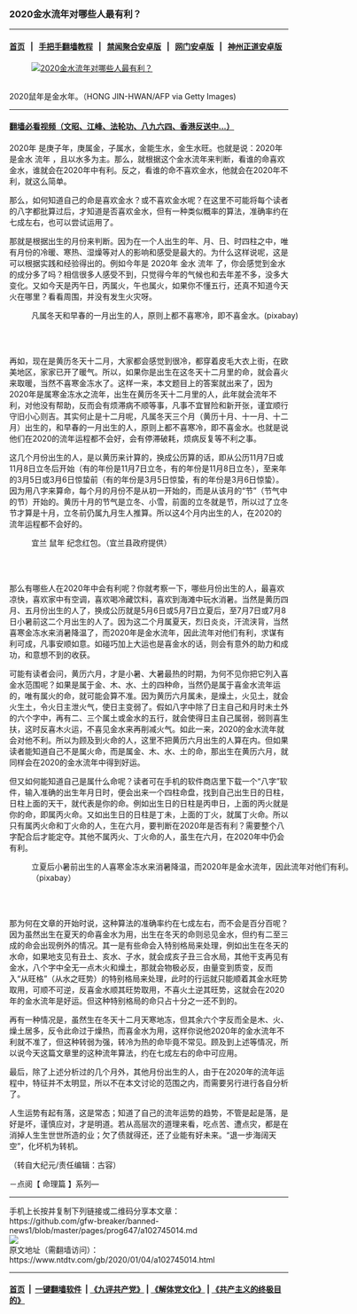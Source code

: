 ### 2020金水流年对哪些人最有利？
------------------------

#### [首页](https://github.com/gfw-breaker/banned-news1/blob/master/README.md) &nbsp;&nbsp;|&nbsp;&nbsp; [手把手翻墙教程](https://github.com/gfw-breaker/guides/wiki) &nbsp;&nbsp;|&nbsp;&nbsp; [禁闻聚合安卓版](https://github.com/gfw-breaker/bn-android) &nbsp;&nbsp;|&nbsp;&nbsp; [网门安卓版](https://github.com/oGate2/oGate) &nbsp;&nbsp;|&nbsp;&nbsp; [神州正道安卓版](https://github.com/SzzdOgate/update) 



<div><div class="featured_image">
 <a href="https://i.ntdtv.com/assets/uploads/2020/01/GettyImages-78824138.jpg" target="_blank">
  <figure>
   <img alt="2020金水流年对哪些人最有利？" src="https://i.ntdtv.com/assets/uploads/2020/01/GettyImages-78824138-800x450.jpg"/>
  </figure><br/>
 </a>
 <span class="caption">
  2020鼠年是金水年。（HONG JIN-HWAN/AFP via Getty Images)
 </span>
</div>
</div><hr/>

#### [翻墙必看视频（文昭、江峰、法轮功、八九六四、香港反送中...）](https://github.com/gfw-breaker/banned-news1/blob/master/pages/link3.md)

<div><div class="post_content" itemprop="articleBody">
 <p>
  <ok href="https://www.ntdtv.com/gb/2020年.htm">
   2020年
  </ok>
  是庚子年，庚属金，子属水，金能生水，金生水旺。也就是说：2020年是金水
  <ok href="https://www.ntdtv.com/gb/流年.htm">
   流年
  </ok>
  ，且以水多为主。那么，就根据这个金水流年来判断，看谁的命喜欢金水，谁就会在2020年中有利。反之，看谁的命不喜欢金水，他就会在2020年不利，就这么简单。
 </p>
 <p>
  那么，如何知道自己的命是喜欢金水？或不喜欢金水呢？在这里不可能将每个读者的八字都批算过后，才知道是否喜欢金水，但有一种类似概率的算法，准确率约在七成左右，也可以尝试运用了。
 </p>
 <p>
  那就是根据出生的月份来判断。因为在一个人出生的年、月、日、时四柱之中，唯有月份的冷暖、寒热、湿燥等对人的影响和感受是最大的。为什么这样说呢，这是可以根据实践和经验得出的。例如今年是
  <ok href="https://www.ntdtv.com/gb/2020年.htm">
   2020年
  </ok>
  金水
  <ok href="https://www.ntdtv.com/gb/流年.htm">
   流年
  </ok>
  了，你会感觉到金水的成分多了吗？相信很多人感受不到，只觉得今年的气候也和去年差不多，没多大变化。又如今天是丙午日，丙属火，午也属火，如果你不懂五行，还真不知道今天火在哪里？看看周围，并没有发生火灾呀。
 </p>
 <figure class="wp-caption alignnone" id="attachment_102745024" style="width: 600px">
  <img alt="" class="size-full wp-image-102745024" src="https://i.ntdtv.com/assets/uploads/2020/01/winter-2002833_1920-600x401.jpg">
   <br/><figcaption class="wp-caption-text">
    凡属冬天和早春的一月出生的人，原则上都不喜寒冷，即不喜金水。(pixabay)
   </figcaption><br/>
  </img>
 </figure><br/>
 <p>
  再如，现在是黄历冬天十二月，大家都会感觉到很冷，都穿着皮毛大衣上街，在欧美地区，家家已开了暖气。所以，如果你是出生在这冬天十二月里的命，就会喜火来取暖，当然不喜寒金冻水了。这样一来，本文题目上的答案就出来了，因为2020年是属寒金冻水之流年，出生在黄历冬天十二月里的人，此年就会流年不利，对他没有帮助，反而会有烦滞病不顺等事，凡事不宜冒险和新开张，谨宜顺行守旧小心则吉。其实何止是十二月呢，凡属冬天三个月（黄历十月、十一月、十二月）出生的，和早春的一月出生的人，原则上都不喜寒冷，即不喜金水。也就是说他们在2020的流年运程都不会好，会有停滞破耗，烦病反复等不利之事。
 </p>
 <p>
  这几个月份出生的人，是以黄历来计算的，换成公历算的话，即从公历11月7日或11月8日立冬后开始（有的年份是11月7日立冬，有的年份是11月8日立冬），至来年的3月5日或3月6日惊蛰前（有的年份是3月5日惊蛰，有的年份是3月6日惊蛰）。因为用八字来算命，每个月的月份不是从初一开始的，而是从该月的“节”（节气中的节）开始的。黄历十月的节气是立冬、小雪，前面的立冬就是节，所以过了立冬节才算是十月，立冬前仍属九月生人推算。所以这4个月内出生的人，在2020的流年运程都不会好的。
 </p>
 <figure class="wp-caption alignnone" id="attachment_102745022" style="width: 600px">
  <img alt="" class="size-full wp-image-102745022" src="https://i.ntdtv.com/assets/uploads/2020/01/72f372a7cbcaf4eea934d160de5c8ce6-600x400.jpg">
   <br/><figcaption class="wp-caption-text">
    宜兰
    <ok href="https://www.ntdtv.com/gb/鼠年.htm">
     鼠年
    </ok>
    纪念红包。（宜兰县政府提供）
   </figcaption><br/>
  </img>
 </figure><br/>
 <p>
  那么有哪些人在2020年中会有利呢？你就考察一下，哪些月份出生的人，最喜欢凉快，喜欢家中有空调，喜欢喝冷藏饮料，喜欢到海滩中玩水消暑。当然是黄历四月、五月份出生的人了，换成公历就是5月6日或5月7日立夏后，至7月7日或7月8日小暑前这二个月出生的人了。因为这二个月属夏天，烈日炎炎，汗流浃背，当然喜寒金冻水来消暑降温了，而2020年是金水流年，因此流年对他们有利，求谋有利可成，凡事安顺如意。如碰巧加上大运也是喜金水的话，则会有意外的助力和成功，和意想不到的收获。
 </p>
 <p>
  可能有读者会问，黄历六月，才是小暑、大暑最热的时期，为何不见你把它列入喜金水范围呢？如果是属于金、木、水、土的四种命，当然仍是属于喜金水流年运的，唯有属火的命，就可能会算不准。因为黄历六月属未，是燥土，火见土，就会火生土，令火日主泄火气，使日主变弱了。假如八字中除了日主自己和月时未土外的六个字中，再有二、三个属土或金水的五行，就会使得日主自己属弱，弱则喜生扶，这时反喜木火运，不喜见金水来再削减火气。如此一来，2020的金水流年就会对他不利。所以为顾及到火命的人，这里不把黄历六月出生的人算在内。但如果读者能知道自己不是属火命，而是属金、木、水、土的命，那出生在黄历六月，就同样会在2020的金水流年中得到好运。
 </p>
 <p>
  但又如何能知道自己是属什么命呢？读者可在手机的软件商店里下载一个“八字”软件，输入准确的出生年月日时，便会出来一个四柱命盘，找到自己出生日的日柱，日柱上面的天干，就代表是你的命。例如出生日的日柱是丙申日，上面的丙火就是你的命，即属丙火命。又如出生日的日柱是丁未，上面的丁火，就属丁火命。所以只有属丙火命和丁火命的人，生在六月，要判断在2020年是否有利？需要整个八字配合后才能定夺。其他不属丙火、丁火命的人，虽生在六月，在2020年中仍会有利。
 </p>
 <figure class="wp-caption alignnone" id="attachment_102745025" style="width: 640px">
  <img alt="" class="size-full wp-image-102745025" src="https://i.ntdtv.com/assets/uploads/2020/01/butyl-1695388_640.jpg"/>
  <br/><figcaption class="wp-caption-text">
   立夏后小暑前出生的人喜寒金冻水来消暑降温，而2020年是金水流年，因此流年对他们有利。（pixabay）
  </figcaption><br/>
 </figure><br/>
 <p>
  那为何在文章的开始时说，这种算法的准确率约在七成左右，而不会是百分百呢？因为虽然出生在夏天的命喜金水为用，出生在冬天的命则忌见金水，但约有二至三成的命会出现例外的情况。其一是有些命会入特别格局来处理，例如出生在冬天的水命，如果地支见有丑土、亥水、子水，就会成亥子丑三合水局，其他干支再见有金水，八个字中全无一点木火和燥土，那就会物极必反，由量变到质变，反而入“从旺格”（从水之旺势）的特别格局来处理，此时的行运就只能顺着其金水旺势取用，可顺不可逆，反喜金水顺其旺势取用，不喜火土逆其旺势，这就会在2020年的金水流年是好运。但这种特别格局的命只占十分之一还不到的。
 </p>
 <p>
  再有一种情况是，虽然生在冬天十二月天寒地冻，但其余六个字反而全是木、火、燥土居多，反令此命过于燥热，而喜金水为用，这样你说他2020年的金水流年不利就不准了，但这种转弱为强，转冷为热的命毕竟不常见。顾及到上述等情况，所以说今天这篇文章里的这种流年算法，约在七成左右的命中可应用。
 </p>
 <p>
  最后，除了上述分析过的几个月外，其他月份出生的人，由于在2020年的流年运程中，特征并不太明显，所以不在本文讨论的范围之内，而需要另行进行各自分析了。
 </p>
 <p>
  人生运势有起有落，这是常态；知道了自己的流年运势的趋势，不管是起是落，是好是坏，谨慎应对，才是明道。若从高层次的道理来看，吃点苦、遭点灾，都是在消掉人生生世世所造的业；欠了债就得还，还了业能有好未来。“退一步海阔天空”，化坏机为转机。
 </p>
 <p>
  （转自大纪元/责任编辑：古容）
 </p>
 <p>
  －点阅【
  <ok href="https://www.ntdtv.com/gb/命理篇.htm">
   命理篇
  </ok>
  】系列—
 </p>
 <div class="single_ad">
 </div>
</div>
</div>
<hr/>
手机上长按并复制下列链接或二维码分享本文章：<br/>
https://github.com/gfw-breaker/banned-news1/blob/master/pages/prog647/a102745014.md <br/>
<a href='https://github.com/gfw-breaker/banned-news1/blob/master/pages/prog647/a102745014.md'><img src='https://github.com/gfw-breaker/banned-news1/blob/master/pages/prog647/a102745014.md.png'/></a> <br/>
原文地址（需翻墙访问）：https://www.ntdtv.com/gb/2020/01/04/a102745014.html


------------------------
#### [首页](https://github.com/gfw-breaker/banned-news1/blob/master/README.md) &nbsp;|&nbsp; [一键翻墙软件](https://github.com/gfw-breaker/nogfw/blob/master/README.md) &nbsp;| [《九评共产党》](https://github.com/gfw-breaker/9ping.md/blob/master/README.md#九评之一评共产党是什么) | [《解体党文化》](https://github.com/gfw-breaker/jtdwh.md/blob/master/README.md) | [《共产主义的终极目的》](https://github.com/gfw-breaker/gczydzjmd.md/blob/master/README.md)


<img src='http://gfw-breaker.win/banned-news/pages/prog647/a102745014.md' width='0px' height='0px'/>